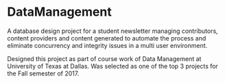 # DataManagement
A database design project for a student newsletter managing contributors, content providers and content generated to automate the process and eliminate concurrency and integrity issues in a multi user environment.

Designed this project as part of course work of Data Management at University of Texas at Dallas.
Was selected as one of the top 3 projects for the Fall semester of 2017.

